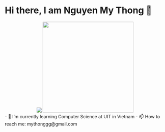 # Hi there, I am Nguyen My Thong 👋
<div align="center">
 <img class="img" src="https://github-readme-stats.vercel.app/api/top-langs/?username=iknizzz1807&size_weight=0.5&count_weight=0.5&theme=cobalt" />
 <img height="285" src="https://github-readme-stats.vercel.app/api?username=iknizzz1807&show_icons=true&theme=cobalt&rank_icon=github" />
</div>
<!-- ![Top Langs](https://github-readme-stats.vercel.app/api/top-langs/?username=iknizzz1807&size_weight=0.5&count_weight=0.5&theme=cobalt)
![My Skills](https://skillicons.dev/icons?i=js,python,figma,webflow,cpp,svelte,django,flask,tensorflow,godot,react,firebase,html,css&perline=3)
<br />
![Nguyen My Thong's GitHub stats](https://github-readme-stats.vercel.app/api?username=iknizzz1807&show_icons=true&theme=cobalt&rank_icon=github) -->
- 🌱 I’m currently learning Computer Science at UIT in Vietnam
- 📫 How to reach me: mythonggg@gmail.com
